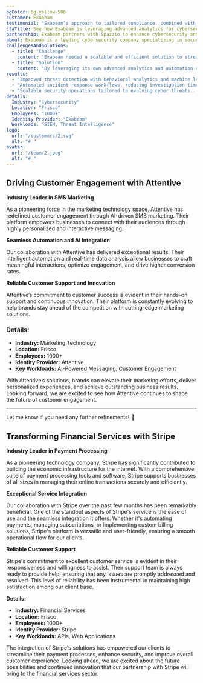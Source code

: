 ```yaml
---
bgColor: bg-yellow-500
customer: Exabeam
testimonial: "Exabeam’s approach to tailored compliance, combined with how they’ve integrated security intelligence and automation into a seamless platform, has been incredibly valuable."
ctaTitle: See how Exabeam is leveraging advanced analytics for cybersecurity innovation
partnership: Exabeam partners with Spazzio to enhance cybersecurity and threat detection.
about: Exabeam is a leading cybersecurity company specializing in security information and event management (SIEM) solutions. Their platform helps organizations detect, investigate, and respond to security threats with advanced analytics and automation.
challengesAndSolutions:
  - title: "Challenge"
    content: "Exabeam needed a scalable and efficient solution to streamline its security operations, enhance threat detection, and improve incident response times."
  - title: "Solution"
    content: "By leveraging its own advanced analytics and automation capabilities, Exabeam implemented a comprehensive SIEM platform that enhances security visibility, accelerates investigations, and reduces manual workload."
results:
  - "Improved threat detection with behavioral analytics and machine learning..."
  - "Automated incident response workflows, reducing investigation time..."
  - "Scalable security operations tailored to evolving cyber threats..."
details:
  Industry: "Cybersecurity"
  Location: "Frisco"
  Employees: "1000+"
  Identity Provider: "Exabeam"
  Workloads: "SIEM, Threat Intelligence"
logo:
  url: "/customers/2.svg"
  alt: "#_"
avatar:
  url: "/team/2.jpeg"
  alt: "#_"
---
```


## Driving Customer Engagement with Attentive

**Industry Leader in SMS Marketing**  

As a pioneering force in the marketing technology space, Attentive has redefined customer engagement through AI-driven SMS marketing. Their platform empowers businesses to connect with their audiences through highly personalized and interactive messaging.  

**Seamless Automation and AI Integration**  

Our collaboration with Attentive has delivered exceptional results. Their intelligent automation and real-time data analysis allow businesses to craft meaningful interactions, optimize engagement, and drive higher conversion rates.  

**Reliable Customer Support and Innovation**  

Attentive’s commitment to customer success is evident in their hands-on support and continuous innovation. Their platform is constantly evolving to help brands stay ahead of the competition with cutting-edge marketing solutions.  

### **Details:**
- **Industry:** Marketing Technology  
- **Location:** Frisco  
- **Employees:** 1000+  
- **Identity Provider:** Attentive  
- **Key Workloads:** AI-Powered Messaging, Customer Engagement  

With Attentive’s solutions, brands can elevate their marketing efforts, deliver personalized experiences, and achieve outstanding business results. Looking forward, we are excited to see how Attentive continues to shape the future of customer engagement.  

---

Let me know if you need any further refinements! 🚀


## Transforming Financial Services with Stripe

**Industry Leader in Payment Processing**

As a pioneering technology company, Stripe has significantly contributed to building the economic infrastructure for the internet. With a comprehensive suite of payment processing tools and software, Stripe supports businesses of all sizes in managing their online transactions securely and efficiently.

**Exceptional Service Integration**

Our collaboration with Stripe over the past few months has been remarkably beneficial. One of the standout aspects of Stripe's service is the ease of use and the seamless integration it offers. Whether it's automating payments, managing subscriptions, or implementing custom billing solutions, Stripe's platform is versatile and user-friendly, ensuring a smooth operational flow for our clients.

**Reliable Customer Support**

Stripe's commitment to excellent customer service is evident in their responsiveness and willingness to assist. Their support team is always ready to provide help, ensuring that any issues are promptly addressed and resolved. This level of reliability has been instrumental in maintaining high satisfaction among our client base.

**Details:**

- **Industry:** Financial Services
- **Location:** Frisco
- **Employees:** 1000+
- **Identity Provider:** Stripe
- **Key Workloads:** APIs, Web Applications

The integration of Stripe's solutions has empowered our clients to streamline their payment processes, enhance security, and improve overall customer experience. Looking ahead, we are excited about the future possibilities and continued innovation that our partnership with Stripe will bring to the financial services sector.

